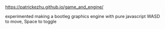 https://patrickezhu.github.io/game_and_engine/

experimented making a bootleg graphics engine with pure javascript
WASD to move, Space to toggle
